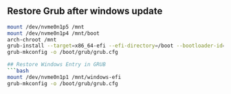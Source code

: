 ## Restore Grub after windows update 
```bash
mount /dev/nvme0n1p5 /mnt
mount /dev/nvme0n1p4 /mnt/boot
arch-chroot /mnt
grub-install --target=x86_64-efi --efi-directory=/boot --bootloader-id=GRUB
grub-mkconfig -o /boot/grub/grub.cfg

## Restore Windows Entry in GRUB
```bash
mount /dev/nvme0n1p1 /mnt/windows-efi
grub-mkconfig -o /boot/grub/grub.cfg

